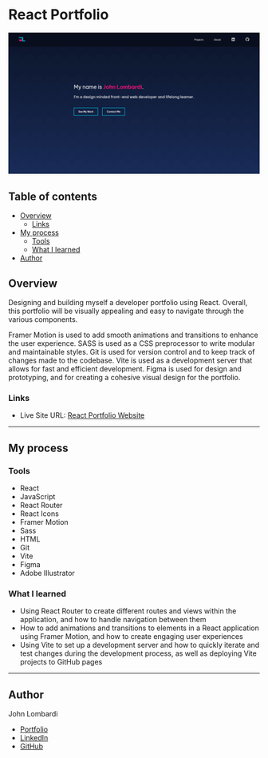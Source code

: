 # React Portfolio

![Screenshot](/src/assets/portfolioImg.png)

## Table of contents

- [Overview](#overview)
  - [Links](#links)
- [My process](#my-process)
  - [Tools](#tools)
  - [What I learned](#what-i-learned)
- [Author](#author)

## Overview

Designing and building myself a developer portfolio using React. Overall, this portfolio will be visually appealing and easy to navigate through the various components.

Framer Motion is used to add smooth animations and transitions to enhance the user experience. SASS is used as a CSS preprocessor to write modular and maintainable styles. Git is used for version control and to keep track of changes made to the codebase. Vite is used as a development server that allows for fast and efficient development. Figma is used for design and prototyping, and for creating a cohesive visual design for the portfolio.

### Links

- Live Site URL: [React Portfolio Website](https://johnlombardi389.github.io/portfolio/)

---

## My process

### Tools

- React
- JavaScript
- React Router
- React Icons
- Framer Motion
- Sass
- HTML
- Git
- Vite
- Figma
- Adobe Illustrator

### What I learned

- Using React Router to create different routes and views within the application, and how to handle navigation between them
- How to add animations and transitions to elements in a React application using Framer Motion, and how to create engaging user experiences
- Using Vite to set up a development server and how to quickly iterate and test changes during the development process, as well as deploying Vite projects to GitHub pages

---

## Author

John Lombardi

- [Portfolio](https://johnlombardi389.github.io/portfolio/)
- [LinkedIn](https://www.linkedin.com/in/johnlombardi389/)
- [GitHub](https://github.com/johnlombardi389)
